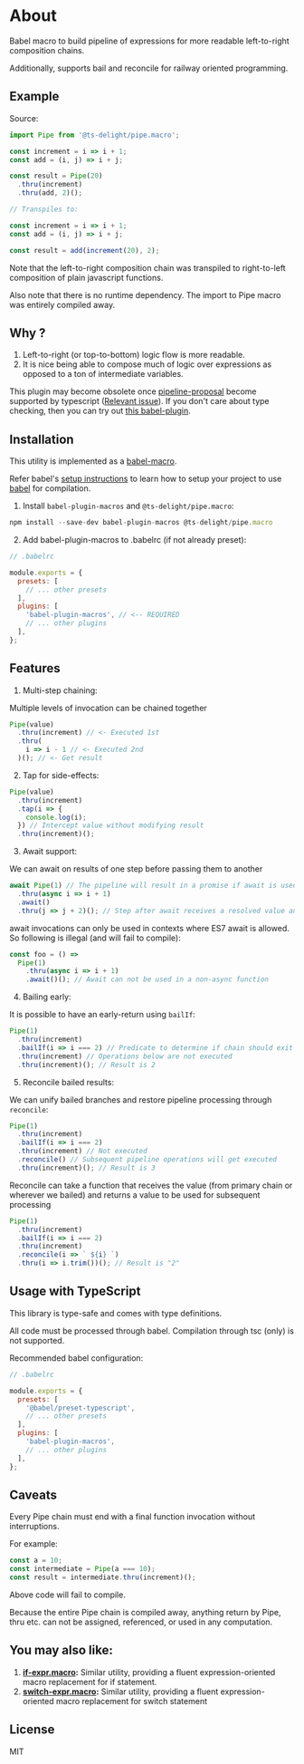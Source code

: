 # About

Babel macro to build pipeline of expressions for more readable left-to-right composition chains.

Additionally, supports bail and reconcile for railway oriented programming.

## Example

Source:

```js
import Pipe from '@ts-delight/pipe.macro';

const increment = i => i + 1;
const add = (i, j) => i + j;

const result = Pipe(20)
  .thru(increment)
  .thru(add, 2)();

// Transpiles to:

const increment = i => i + 1;
const add = (i, j) => i + j;

const result = add(increment(20), 2);
```

Note that the left-to-right composition chain was transpiled to right-to-left composition of plain javascript functions.

Also note that there is no runtime dependency. The import to Pipe macro was entirely compiled away.

## Why ?

1. Left-to-right (or top-to-bottom) logic flow is more readable.
2. It is nice being able to compose much of logic over expressions as opposed to a ton of intermediate variables.

This plugin may become obsolete once [pipeline-proposal](https://github.com/tc39/proposal-pipeline-operator/) become supported by typescript ([Relevant issue](https://github.com/microsoft/TypeScript/issues/17718)).
If you don't care about type checking, then you can try out [this babel-plugin](https://babeljs.io/docs/en/babel-plugin-proposal-pipeline-operator).

## Installation

This utility is implemented as a [babel-macro](https://github.com/kentcdodds/babel-plugin-macros).

Refer babel's [setup instructions](https://babeljs.io/setup) to learn how to setup your project to use [babel](https://babeljs.io) for compilation.

1. Install `babel-plugin-macros` and `@ts-delight/pipe.macro`:

```js
npm install --save-dev babel-plugin-macros @ts-delight/pipe.macro
```

2. Add babel-plugin-macros to .babelrc (if not already preset):

```js
// .babelrc

module.exports = {
  presets: [
    // ... other presets
  ],
  plugins: [
    'babel-plugin-macros', // <-- REQUIRED
    // ... other plugins
  ],
};
```

## Features

1. Multi-step chaining:

  Multiple levels of invocation can be chained together

  ```js
  Pipe(value)
    .thru(increment) // <- Executed 1st
    .thru(
      i => i - 1 // <- Executed 2nd
    )(); // <- Get result
  ```

2. Tap for side-effects:

  ```js
  Pipe(value)
    .thru(increment)
    .tap(i => {
      console.log(i);
    }) // Intercept value without modifying result
    .thru(increment)();
  ```

3. Await support:

  We can await on results of one step before passing them to another

  ```js
  await Pipe(1) // The pipeline will result in a promise if await is used as a step
    .thru(async i => i + 1)
    .await()
    .thru(j => j + 2)(); // Step after await receives a resolved value and not a promise
  ```

  await invocations can only be used in contexts where ES7 await is allowed. So following is illegal (and will fail to compile):

  ```js
  const foo = () =>
    Pipe(1)
      .thru(async i => i + 1)
      .await()(); // Await can not be used in a non-async function
  ```

4. Bailing early:

  It is possible to have an early-return using `bailIf`:

  ```js
  Pipe(1)
    .thru(increment)
    .bailIf(i => i === 2) // Predicate to determine if chain should exit early
    .thru(increment) // Operations below are not executed
    .thru(increment)(); // Result is 2
  ```

5. Reconcile bailed results:

  We can unify bailed branches and restore pipeline processing through `reconcile`:

  ```js
  Pipe(1)
    .thru(increment)
    .bailIf(i => i === 2)
    .thru(increment) // Not executed
    .reconcile() // Subsequent pipeline operations will get executed
    .thru(increment)(); // Result is 3
  ```

  Reconcile can take a function that receives the value (from primary chain or wherever we bailed) and returns a
  value to be used for subsequent processing

  ```js
  Pipe(1)
    .thru(increment)
    .bailIf(i => i === 2)
    .thru(increment)
    .reconcile(i => ` ${i} `)
    .thru(i => i.trim())(); // Result is "2"
  ```

## Usage with TypeScript

This library is type-safe and comes with type definitions.

All code must be processed through babel. Compilation through tsc (only) is not supported.

Recommended babel configuration:

```js
// .babelrc

module.exports = {
  presets: [
    '@babel/preset-typescript',
    // ... other presets
  ],
  plugins: [
    'babel-plugin-macros',
    // ... other plugins
  ],
};
```

## Caveats

Every Pipe chain must end with a final function invocation without interruptions.

For example:

```js
const a = 10;
const intermediate = Pipe(a === 10);
const result = intermediate.thru(increment)();
```

Above code will fail to compile.

Because the entire Pipe chain is compiled away, anything return by Pipe, thru etc. can not be assigned, referenced, or used in any computation.

## You may also like:

1. **[if-expr.macro](https://github.com/ts-delight/if-expr.macro):** Similar utility, providing a fluent expression-oriented macro replacement for if statement.
2. **[switch-expr.macro](https://github.com/ts-delight/switch-expr.macro):** Similar utility, providing a fluent expression-oriented macro replacement for switch statement

## License

MIT
